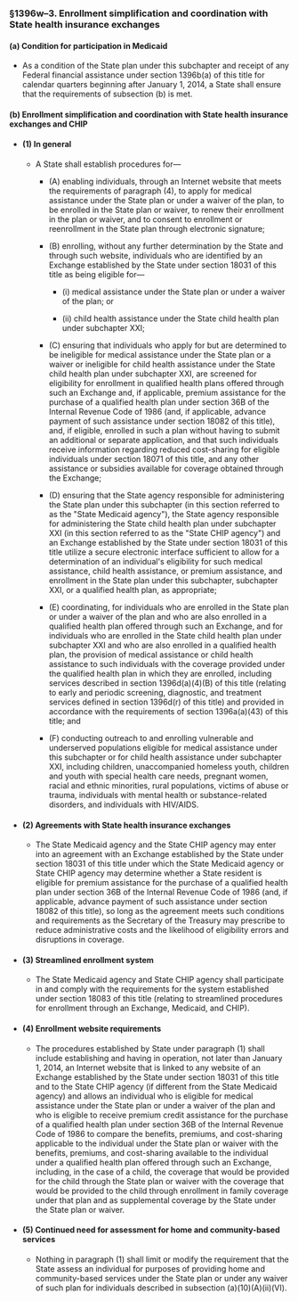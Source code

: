 ### §1396w–3. Enrollment simplification and coordination with State health insurance exchanges
#### (a) Condition for participation in Medicaid
* As a condition of the State plan under this subchapter and receipt of any Federal financial assistance under section 1396b(a) of this title for calendar quarters beginning after January 1, 2014, a State shall ensure that the requirements of subsection (b) is met.

#### (b) Enrollment simplification and coordination with State health insurance exchanges and CHIP
* #### (1) In general
  * A State shall establish procedures for—

    * (A) enabling individuals, through an Internet website that meets the requirements of paragraph (4), to apply for medical assistance under the State plan or under a waiver of the plan, to be enrolled in the State plan or waiver, to renew their enrollment in the plan or waiver, and to consent to enrollment or reenrollment in the State plan through electronic signature;

    * (B) enrolling, without any further determination by the State and through such website, individuals who are identified by an Exchange established by the State under section 18031 of this title as being eligible for—

      * (i) medical assistance under the State plan or under a waiver of the plan; or

      * (ii) child health assistance under the State child health plan under subchapter XXI;


    * (C) ensuring that individuals who apply for but are determined to be ineligible for medical assistance under the State plan or a waiver or ineligible for child health assistance under the State child health plan under subchapter XXI, are screened for eligibility for enrollment in qualified health plans offered through such an Exchange and, if applicable, premium assistance for the purchase of a qualified health plan under section 36B of the Internal Revenue Code of 1986 (and, if applicable, advance payment of such assistance under section 18082 of this title), and, if eligible, enrolled in such a plan without having to submit an additional or separate application, and that such individuals receive information regarding reduced cost-sharing for eligible individuals under section 18071 of this title, and any other assistance or subsidies available for coverage obtained through the Exchange;

    * (D) ensuring that the State agency responsible for administering the State plan under this subchapter (in this section referred to as the "State Medicaid agency"), the State agency responsible for administering the State child health plan under subchapter XXI (in this section referred to as the "State CHIP agency") and an Exchange established by the State under section 18031 of this title utilize a secure electronic interface sufficient to allow for a determination of an individual's eligibility for such medical assistance, child health assistance, or premium assistance, and enrollment in the State plan under this subchapter, subchapter XXI, or a qualified health plan, as appropriate;

    * (E) coordinating, for individuals who are enrolled in the State plan or under a waiver of the plan and who are also enrolled in a qualified health plan offered through such an Exchange, and for individuals who are enrolled in the State child health plan under subchapter XXI and who are also enrolled in a qualified health plan, the provision of medical assistance or child health assistance to such individuals with the coverage provided under the qualified health plan in which they are enrolled, including services described in section 1396d(a)(4)(B) of this title (relating to early and periodic screening, diagnostic, and treatment services defined in section 1396d(r) of this title) and provided in accordance with the requirements of section 1396a(a)(43) of this title; and

    * (F) conducting outreach to and enrolling vulnerable and underserved populations eligible for medical assistance under this subchapter or for child health assistance under subchapter XXI, including children, unaccompanied homeless youth, children and youth with special health care needs, pregnant women, racial and ethnic minorities, rural populations, victims of abuse or trauma, individuals with mental health or substance-related disorders, and individuals with HIV/AIDS.

* #### (2) Agreements with State health insurance exchanges
  * The State Medicaid agency and the State CHIP agency may enter into an agreement with an Exchange established by the State under section 18031 of this title under which the State Medicaid agency or State CHIP agency may determine whether a State resident is eligible for premium assistance for the purchase of a qualified health plan under section 36B of the Internal Revenue Code of 1986 (and, if applicable, advance payment of such assistance under section 18082 of this title), so long as the agreement meets such conditions and requirements as the Secretary of the Treasury may prescribe to reduce administrative costs and the likelihood of eligibility errors and disruptions in coverage.

* #### (3) Streamlined enrollment system
  * The State Medicaid agency and State CHIP agency shall participate in and comply with the requirements for the system established under section 18083 of this title (relating to streamlined procedures for enrollment through an Exchange, Medicaid, and CHIP).

* #### (4) Enrollment website requirements
  * The procedures established by State under paragraph (1) shall include establishing and having in operation, not later than January 1, 2014, an Internet website that is linked to any website of an Exchange established by the State under section 18031 of this title and to the State CHIP agency (if different from the State Medicaid agency) and allows an individual who is eligible for medical assistance under the State plan or under a waiver of the plan and who is eligible to receive premium credit assistance for the purchase of a qualified health plan under section 36B of the Internal Revenue Code of 1986 to compare the benefits, premiums, and cost-sharing applicable to the individual under the State plan or waiver with the benefits, premiums, and cost-sharing available to the individual under a qualified health plan offered through such an Exchange, including, in the case of a child, the coverage that would be provided for the child through the State plan or waiver with the coverage that would be provided to the child through enrollment in family coverage under that plan and as supplemental coverage by the State under the State plan or waiver.

* #### (5) Continued need for assessment for home and community-based services
  * Nothing in paragraph (1) shall limit or modify the requirement that the State assess an individual for purposes of providing home and community-based services under the State plan or under any waiver of such plan for individuals described in subsection (a)(10)(A)(ii)(VI).